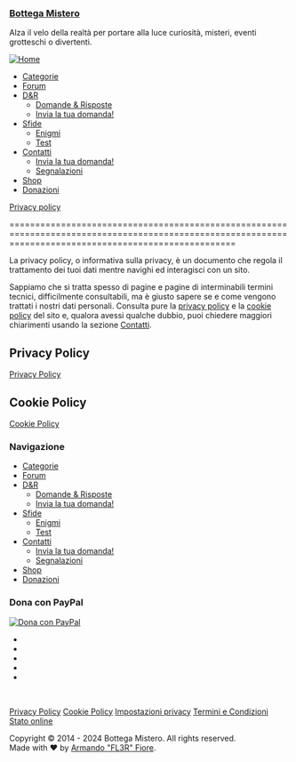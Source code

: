 ### [Bottega Mistero](https://www.bottegamistero.com/ "Bottega Mistero")

Alza il velo della realtà per portare alla luce curiosità, misteri, eventi grotteschi o divertenti.

[![Home](https://www.bottegamistero.com/wp-content/themes/bottegamisterotwo/images/logovector.svg)](https://www.bottegamistero.com/ "Bottega Mistero")

* [Categorie](https://www.bottegamistero.com/categorie/)
* [Forum](https://www.bottegamistero.com/forums/)
* [D&R](#)
    * [Domande & Risposte](https://www.bottegamistero.com/category/domande-e-risposte/)
    * [Invia la tua domanda!](https://www.bottegamistero.com/invia-la-tua-domanda/)
* [Sfide](#)
    * [Enigmi](https://www.bottegamistero.com/category/enigmi/)
    * [Test](https://www.bottegamistero.com/category/test/)
* [Contatti](#)
    * [Invia la tua domanda!](https://www.bottegamistero.com/invia-la-tua-domanda/)
    * [Segnalazioni](https://www.bottegamistero.com/segnalazioni/)
* [Shop](https://www.bottegamistero.com/shop/)
* [Donazioni](https://www.bottegamistero.com/donazioni/)

[](https://www.bottegamistero.com/ufo-strane-luci-nei-cieli-di-napoli/ "Mostra un articolo casuale")

[](https://www.bottegamistero.com/privacy-policy/ "Privacy policy")

[Privacy policy](https://www.bottegamistero.com/privacy-policy/ "Privacy policy")


========================================================================================================================================================

La privacy policy, o informativa sulla privacy, è un documento che regola il trattamento dei tuoi dati mentre navighi ed interagisci con un sito.

Sappiamo che si tratta spesso di pagine e pagine di interminabili termini tecnici, difficilmente consultabili, ma è giusto sapere se e come vengono trattati i nostri dati personali. Consulta pure la [privacy policy](https://www.iubenda.com/privacy-policy/420485) e la [cookie policy](https://www.iubenda.com/privacy-policy/420485/cookie-policy) del sito e, qualora avessi qualche dubbio, puoi chiedere maggiori chiarimenti usando la sezione [Contatti](https://www.bottegamistero.com/contatti/).

Privacy Policy
--------------

[Privacy Policy](https://www.iubenda.com/privacy-policy/420485 "Privacy Policy")

Cookie Policy
-------------

[Cookie Policy](https://www.iubenda.com/privacy-policy/420485/cookie-policy "Cookie Policy")

### Navigazione

* [Categorie](https://www.bottegamistero.com/categorie/)
* [Forum](https://www.bottegamistero.com/forums/)
* [D&R](#)
    * [Domande & Risposte](https://www.bottegamistero.com/category/domande-e-risposte/)
    * [Invia la tua domanda!](https://www.bottegamistero.com/invia-la-tua-domanda/)
* [Sfide](#)
    * [Enigmi](https://www.bottegamistero.com/category/enigmi/)
    * [Test](https://www.bottegamistero.com/category/test/)
* [Contatti](#)
    * [Invia la tua domanda!](https://www.bottegamistero.com/invia-la-tua-domanda/)
    * [Segnalazioni](https://www.bottegamistero.com/segnalazioni/)
* [Shop](https://www.bottegamistero.com/shop/)
* [Donazioni](https://www.bottegamistero.com/donazioni/)

### Dona con PayPal

[![Dona con PayPal](https://www.bottegamistero.com/wp-content/themes/bottegamisterotwo/images/logo_paypal_carte.jpg)](https://www.paypal.me/BottegaMistero)

* [](https://twitter.com/BottegaMistero)
* [](https://facebook.com/BottegaMistero)
* [](https://youtube.com/channel/UC8Bf0wZRo6vteyyb0xY4tbg)
* [](https://pinterest.com/BottegaMistero)
* [](https://t.me/BottegaMistero)

               

[Privacy Policy](https://www.iubenda.com/privacy-policy/420485 "Privacy Policy ") [Cookie Policy](https://www.iubenda.com/privacy-policy/420485/cookie-policy "Cookie Policy ") [Impostazioni privacy](#) [Termini e Condizioni](https://www.iubenda.com/termini-e-condizioni/420485 "Termini e Condizioni ") [Stato online](https://bottegamistero.betteruptime.com/)

Copyright © 2014 - 2024 Bottega Mistero. All rights reserved.  
Made with ❤ by [Armando "FL3R" Fiore](https://twitter.com/Armando_Fiore).

[](#masthead)